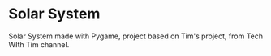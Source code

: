 # Solar System
Solar System made with Pygame, project based on Tim's project, from Tech WIth Tim channel.
